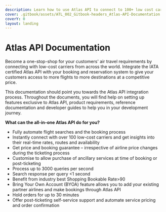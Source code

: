 ```yaml
---
description: Learn how to use Atlas API to connect to 100+ low cost carriers
cover: .gitbook/assets/ATL_002_Gitbook-headers_Atlas-API-Documentation (1).png
coverY: 0
layout: landing
---
```


# Atlas API Documentation

Become a one-stop-shop for your customers' air travel requirements by connecting with low-cost carriers from across the world. Integrate the IATA certified Atlas API with your booking and reservation system to give your customers access to more flights to more destinations at a competitive price. &#x20;

This documentation should point you towards the Atlas API integration process. Throughout the documents, you will find help on setting up features exclusive to Atlas API, product requirements, reference documentation and developer guides to help you in your development journey. &#x20;

**What can the all-in-one Atlas API do for you?**&#x20;

* Fully automate flight searches and the booking process&#x20;
* Instantly connect with over 100 low-cost carriers and get insights into their real-time rates, routes and availability&#x20;
* Get price and booking guarantee – irrespective of airline price changes during the ticketing process&#x20;
* Customise to allow purchase of ancillary services at time of booking or post-ticketing&#x20;
* Process up to 3000 queries per second&#x20;
* Search response per query <1 second&#x20;
* Benefit from industry best Shopping Bookable Rate>90&#x20;
* Bring Your Own Account (BYOA) feature allows you to add your existing partner airlines and make bookings through Atlas API&#x20;
* Hold orders for up to 30 minutes&#x20;
* Offer post-ticketing self-service support and automate service pricing and order confirmation&#x20;
